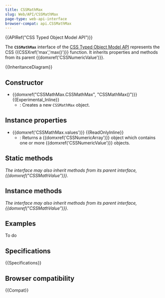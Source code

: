 ```yaml
---
title: CSSMathMax
slug: Web/API/CSSMathMax
page-type: web-api-interface
browser-compat: api.CSSMathMax
---
```


{{APIRef("CSS Typed Object Model API")}}

The **`CSSMathMax`** interface of the [CSS Typed Object Model API](/en-US/docs/Web/API/CSS_Object_Model) represents the CSS {{CSSXref('max','max()')}} function. It inherits properties and methods from its parent {{domxref('CSSNumericValue')}}.

{{InheritanceDiagram}}

## Constructor

- {{domxref("CSSMathMax.CSSMathMax", "CSSMathMax()")}} {{Experimental_Inline}}
  - : Creates a new `CSSMathMax` object.

## Instance properties

- {{domxref('CSSMathMax.values')}} {{ReadOnlyInline}}
  - : Returns a {{domxref('CSSNumericArray')}} object which contains one or more {{domxref('CSSNumericValue')}} objects.

## Static methods

_The interface may also inherit methods from its parent interface, {{domxref("CSSMathValue")}}._

## Instance methods

_The interface may also inherit methods from its parent interface, {{domxref("CSSMathValue")}}._

## Examples

To do

## Specifications

{{Specifications}}

## Browser compatibility

{{Compat}}
